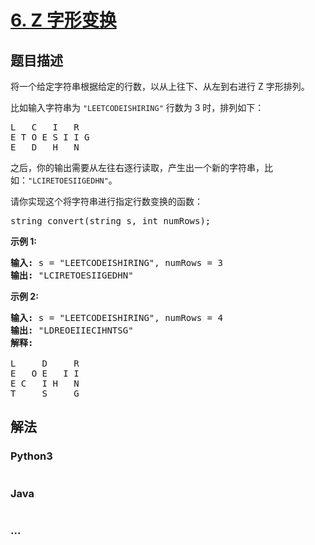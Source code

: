 # [6. Z 字形变换](https://leetcode-cn.com/problems/zigzag-conversion)

## 题目描述
<!-- 这里写题目描述 -->
<p>将一个给定字符串根据给定的行数，以从上往下、从左到右进行&nbsp;Z 字形排列。</p>

<p>比如输入字符串为 <code>&quot;LEETCODEISHIRING&quot;</code>&nbsp;行数为 3 时，排列如下：</p>

<pre>L   C   I   R
E T O E S I I G
E   D   H   N
</pre>

<p>之后，你的输出需要从左往右逐行读取，产生出一个新的字符串，比如：<code>&quot;LCIRETOESIIGEDHN&quot;</code>。</p>

<p>请你实现这个将字符串进行指定行数变换的函数：</p>

<pre>string convert(string s, int numRows);</pre>

<p><strong>示例&nbsp;1:</strong></p>

<pre><strong>输入:</strong> s = &quot;LEETCODEISHIRING&quot;, numRows = 3
<strong>输出:</strong> &quot;LCIRETOESIIGEDHN&quot;
</pre>

<p><strong>示例&nbsp;2:</strong></p>

<pre><strong>输入:</strong> s = &quot;LEETCODEISHIRING&quot;, numRows =&nbsp;4
<strong>输出:</strong>&nbsp;&quot;LDREOEIIECIHNTSG&quot;
<strong>解释:</strong>

L     D     R
E   O E   I I
E C   I H   N
T     S     G</pre>



## 解法
<!-- 这里可写通用的实现逻辑 -->


<!-- tabs:start -->

### **Python3**
<!-- 这里可写当前语言的特殊实现逻辑 -->

```python

```

### **Java**
<!-- 这里可写当前语言的特殊实现逻辑 -->

```java

```

### **...**
```

```

<!-- tabs:end -->